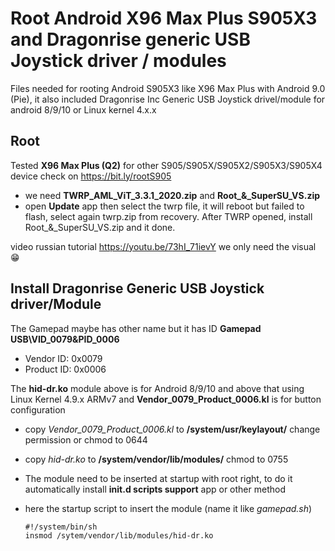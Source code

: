 
# Root Android X96 Max Plus S905X3 and Dragonrise generic USB Joystick driver / modules
Files needed for rooting Android S905X3 like X96 Max Plus with Android 9.0 (Pie), it also included Dragonrise Inc Generic USB Joystick drivel/module for android 8/9/10 or Linux kernel 4.x.x

## Root
Tested **X96 Max Plus (Q2)** for other S905/S905X/S905X2/S905X3/S905X4 device check on https://bit.ly/rootS905
- we need **TWRP_AML_ViT_3.3.1_2020.zip** and  **Root_&_SuperSU_VS.zip**
- open **Update** app then select the twrp file, it will reboot but failed to flash, select again twrp.zip from recovery. After TWRP opened, install Root_&_SuperSU_VS.zip and it done. 

video russian tutorial https://youtu.be/73hI_71ievY we only need the visual 😁

##  Install Dragonrise Generic USB Joystick driver/Module
The Gamepad maybe has other name but it has ID **Gamepad USB\VID_0079&PID_0006**

 - Vendor ID: 0x0079 
 - Product ID: 0x0006

The **hid-dr.ko** module above is for Android 8/9/10 and above that using Linux Kernel 4.9.x ARMv7 and **Vendor_0079_Product_0006.kl** is for button configuration

-  copy *Vendor_0079_Product_0006.kl* to **/system/usr/keylayout/** change permission or chmod to  0644
- copy *hid-dr.ko* to **/system/vendor/lib/modules/** chmod to 0755
- The module need to be inserted at startup with root right, to do it automatically install **init.d scripts support** app or other method
- here the startup script to insert the module (name it like *gamepad.sh*)


      #!/system/bin/sh
      insmod /sytem/vendor/lib/modules/hid-dr.ko
